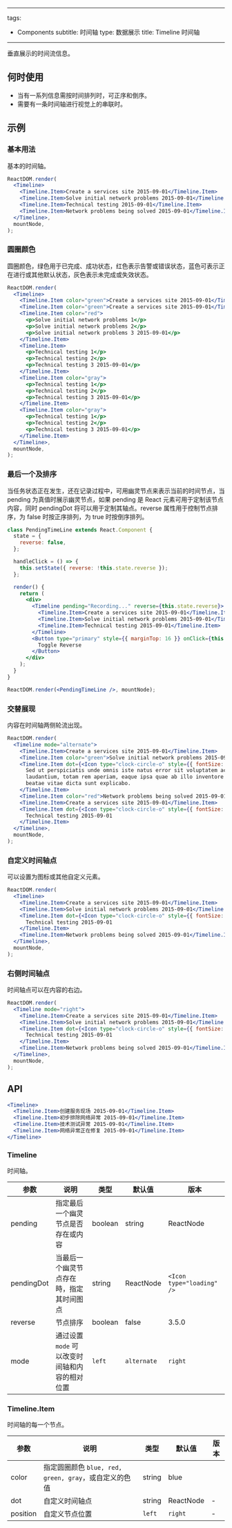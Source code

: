 ---
tags:
  - Components
subtitle: 时间轴
type: 数据展示
title: Timeline 时间轴
------

垂直展示的时间流信息。

## 何时使用

*   当有一系列信息需按时间排列时，可正序和倒序。
*   需要有一条时间轴进行视觉上的串联时。

## 示例

### 基本用法

基本的时间轴。

```jsx live
ReactDOM.render(
  <Timeline>
    <Timeline.Item>Create a services site 2015-09-01</Timeline.Item>
    <Timeline.Item>Solve initial network problems 2015-09-01</Timeline.Item>
    <Timeline.Item>Technical testing 2015-09-01</Timeline.Item>
    <Timeline.Item>Network problems being solved 2015-09-01</Timeline.Item>
  </Timeline>,
  mountNode,
);
```

### 圆圈颜色

圆圈颜色，绿色用于已完成、成功状态，红色表示告警或错误状态，蓝色可表示正在进行或其他默认状态，灰色表示未完成或失效状态。

```jsx live
ReactDOM.render(
  <Timeline>
    <Timeline.Item color="green">Create a services site 2015-09-01</Timeline.Item>
    <Timeline.Item color="green">Create a services site 2015-09-01</Timeline.Item>
    <Timeline.Item color="red">
      <p>Solve initial network problems 1</p>
      <p>Solve initial network problems 2</p>
      <p>Solve initial network problems 3 2015-09-01</p>
    </Timeline.Item>
    <Timeline.Item>
      <p>Technical testing 1</p>
      <p>Technical testing 2</p>
      <p>Technical testing 3 2015-09-01</p>
    </Timeline.Item>
    <Timeline.Item color="gray">
      <p>Technical testing 1</p>
      <p>Technical testing 2</p>
      <p>Technical testing 3 2015-09-01</p>
    </Timeline.Item>
    <Timeline.Item color="gray">
      <p>Technical testing 1</p>
      <p>Technical testing 2</p>
      <p>Technical testing 3 2015-09-01</p>
    </Timeline.Item>
  </Timeline>,
  mountNode,
);
```

### 最后一个及排序

当任务状态正在发生，还在记录过程中，可用幽灵节点来表示当前的时间节点，当 pending 为真值时展示幽灵节点，如果 pending 是 React 元素可用于定制该节点内容，同时 pendingDot 将可以用于定制其轴点。reverse 属性用于控制节点排序，为 false 时按正序排列，为 true 时按倒序排列。

```jsx live
class PendingTimeLine extends React.Component {
  state = {
    reverse: false,
  };

  handleClick = () => {
    this.setState({ reverse: !this.state.reverse });
  };

  render() {
    return (
      <div>
        <Timeline pending="Recording..." reverse={this.state.reverse}>
          <Timeline.Item>Create a services site 2015-09-01</Timeline.Item>
          <Timeline.Item>Solve initial network problems 2015-09-01</Timeline.Item>
          <Timeline.Item>Technical testing 2015-09-01</Timeline.Item>
        </Timeline>
        <Button type="primary" style={{ marginTop: 16 }} onClick={this.handleClick}>
          Toggle Reverse
        </Button>
      </div>
    );
  }
}

ReactDOM.render(<PendingTimeLine />, mountNode);
```

### 交替展现

内容在时间轴两侧轮流出现。

```jsx live
ReactDOM.render(
  <Timeline mode="alternate">
    <Timeline.Item>Create a services site 2015-09-01</Timeline.Item>
    <Timeline.Item color="green">Solve initial network problems 2015-09-01</Timeline.Item>
    <Timeline.Item dot={<Icon type="clock-circle-o" style={{ fontSize: '16px' }} />}>
      Sed ut perspiciatis unde omnis iste natus error sit voluptatem accusantium doloremque
      laudantium, totam rem aperiam, eaque ipsa quae ab illo inventore veritatis et quasi architecto
      beatae vitae dicta sunt explicabo.
    </Timeline.Item>
    <Timeline.Item color="red">Network problems being solved 2015-09-01</Timeline.Item>
    <Timeline.Item>Create a services site 2015-09-01</Timeline.Item>
    <Timeline.Item dot={<Icon type="clock-circle-o" style={{ fontSize: '16px' }} />}>
      Technical testing 2015-09-01
    </Timeline.Item>
  </Timeline>,
  mountNode,
);
```

### 自定义时间轴点

可以设置为图标或其他自定义元素。

```jsx live
ReactDOM.render(
  <Timeline>
    <Timeline.Item>Create a services site 2015-09-01</Timeline.Item>
    <Timeline.Item>Solve initial network problems 2015-09-01</Timeline.Item>
    <Timeline.Item dot={<Icon type="clock-circle-o" style={{ fontSize: '16px' }} />} color="red">
      Technical testing 2015-09-01
    </Timeline.Item>
    <Timeline.Item>Network problems being solved 2015-09-01</Timeline.Item>
  </Timeline>,
  mountNode,
);
```

### 右侧时间轴点

时间轴点可以在内容的右边。

```jsx live
ReactDOM.render(
  <Timeline mode="right">
    <Timeline.Item>Create a services site 2015-09-01</Timeline.Item>
    <Timeline.Item>Solve initial network problems 2015-09-01</Timeline.Item>
    <Timeline.Item dot={<Icon type="clock-circle-o" style={{ fontSize: '16px' }} />} color="red">
      Technical testing 2015-09-01
    </Timeline.Item>
    <Timeline.Item>Network problems being solved 2015-09-01</Timeline.Item>
  </Timeline>,
  mountNode,
);
```

## API

```jsx
<Timeline>
  <Timeline.Item>创建服务现场 2015-09-01</Timeline.Item>
  <Timeline.Item>初步排除网络异常 2015-09-01</Timeline.Item>
  <Timeline.Item>技术测试异常 2015-09-01</Timeline.Item>
  <Timeline.Item>网络异常正在修复 2015-09-01</Timeline.Item>
</Timeline>
```

### Timeline

时间轴。

| 参数 | 说明 | 类型 | 默认值 | 版本 |
| --- | --- | --- | --- | --- |
| pending | 指定最后一个幽灵节点是否存在或内容 | boolean|string|ReactNode | false |  |
| pendingDot | 当最后一个幽灵节点存在時，指定其时间图点 | string|ReactNode | `<Icon type="loading" />` | 3.3.0 |
| reverse | 节点排序 | boolean | false | 3.5.0 |
| mode | 通过设置 `mode` 可以改变时间轴和内容的相对位置 | `left` | `alternate` | `right` | - | 3.8.0 |

### Timeline.Item

时间轴的每一个节点。

| 参数 | 说明 | 类型 | 默认值 | 版本 |
| --- | --- | --- | --- | --- |
| color | 指定圆圈颜色 `blue, red, green, gray`，或自定义的色值 | string | blue |  |
| dot | 自定义时间轴点 | string|ReactNode | - |  |
| position | 自定义节点位置 | `left` | `right` | - | 3.17.0 |
